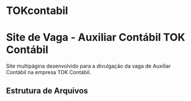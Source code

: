 # TOKcontabil

# Site de Vaga - Auxiliar Contábil TOK Contábil

Site multipágina desenvolvido para a divulgação da vaga de Auxiliar Contábil na empresa TOK Contábil.

## Estrutura de Arquivos
